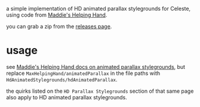 a simple implementation of HD animated parallax stylegrounds for Celeste, using code from [Maddie's Helping Hand](https://github.com/maddie480/MaddieHelpingHand).

you can grab a zip from the [releases page](https://github.com/slightlyeepy/HdAnimatedStylegrounds/releases).

# usage

see [Maddie's Helping Hand docs on animated parallax stylegrounds](https://github.com/EverestAPI/ModResources/wiki/Helping-Hand-Extra-Features#animated-parallax-stylegrounds), but replace `MaxHelpingHand/animatedParallax` in the file paths with `HdAnimatedStylegrounds/hdAnimatedParallax`.

the quirks listed on the `HD Parallax Stylegrounds` section of that same page also apply to HD animated parallax stylegrounds.
